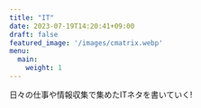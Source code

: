 ```yaml
---
title: "IT"
date: 2023-07-19T14:20:41+09:00
draft: false
featured_image: '/images/cmatrix.webp'
menu:
  main:
    weight: 1
---
```


日々の仕事や情報収集で集めたITネタを書いていく!  
